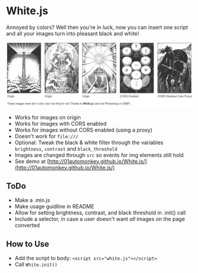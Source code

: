 # White.js

Annoyed by colors? Well then you're in luck, now you can insert one script and all your images turn into pleasant black and white!

![](screen_shot.png)

- Works for images on origin
- Works for images with CORS enabled
- Works for images without CORS enabled (using a proxy)
- Doesn't work for `file:///`
- Optional: Tweak the black & white filter through the variables `brightness`, `contrast` and `black_threshold`
- Images are changed through `src` so events for img elements still hold
- See demo at [http://01automonkey.github.io/White.js/](http://01automonkey.github.io/White.js/)

## ToDo

- Make a .min.js
- Make usage guidline in README
- Allow for setting brightness, contrast, and black threshold in .init() call
- Include a selector, in case a user doesn't want *all* images on the page converted

## How to Use

- Add the script to body: `<script src="white.js"></script>`
- Call `White.init()`
